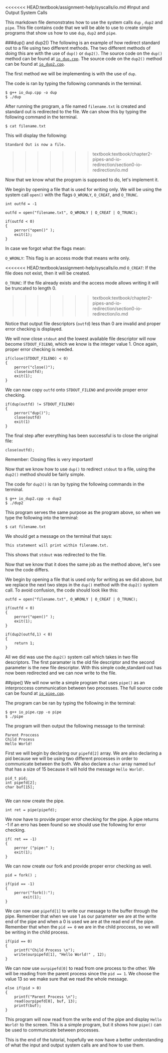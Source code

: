 <<<<<<< HEAD:textbook/assignment-help/syscalls/io.md
#Input and Output System Calls
 
This markdown file demonstrates how to use the system calls `dup` , `dup2` and `pipe`.
This file contains code that we will be able to use to create simple programs that show us how to use `dup`, `dup2` and `pipe`.
 
###dup() and dup2()
The following is an example of how redirect standard out to a file using two different methods.
The two different methods of doing this are with the use of `dup()` or `dup2()`.
The source code on the `dup()` method can be found at [`io_dup.cpp`](./io_dup.cpp). 
The source code on the `dup2()` method can be found at [`io_dup2.cpp`](./io_dup2.cpp).

The first method we will be implementing is with the use of `dup`.

The code is ran by typing the following commands in the terminal.
```
$ g++ io_dup.cpp -o dup
$ ./dup
```
After running the program, a file named `filename.txt` is created and standard out is redirected to the file.
We can show this by typing the following command in the terminal.
```
$ cat filename.txt
```
This will display the following:
```
Standard Out is now a file.
```
>>>>>>> textbook:textbook/chapter2-pipes-and-io-redirection/section0-io-redirection/io.md


Now that we know what the program is supposed to do, let's implement it.

We begin by opening a file that is used for writing only. 
We will be using the system call `open()` with the flags `O_WRONLY`, `O_CREAT`, and `O_TRUNC`.

```
int outfd = -1
    
outfd = open("filename.txt", O_WRONLY | O_CREAT | O_TRUNC);
    
if(outfd < 0)
{
    perror("open()" );
    exit(1);
}
```
In case we forgot what the flags mean:

`O_WRONLY`: This flag is an access mode that means write only.

<<<<<<< HEAD:textbook/assignment-help/syscalls/io.md
`O_CREAT`: If the file does not exist, then it will be created.

`O_TRUNC`:  If the file already exists and the access mode allows writing it will be truncated to length 0.
>>>>>>> textbook:textbook/chapter2-pipes-and-io-redirection/section0-io-redirection/io.md

Notice that output file descriptors (`outfd`) less than 0 are invalid and proper error checking is displayed.

We will now close `stdout` and the lowest available file descriptor will now become `STDOUT_FILENO`, which we know is the integer value 1. 
Once again, proper error checking is needed.

```
if(close(STDOUT_FILENO) < 0)
{
    perror("close()");
    close(outfd);
    exit(1);
}
```
We can now copy `outfd` onto `STDOUT_FILENO` and provide proper error checking.

```
if(dup(outfd) != STDOUT_FILENO)
{
    perror("dup()");
    close(outfd)
    exit(1)
}
```
The final step after everything has been successful is to close the original file:
```
close(outfd);
```
Remember: Closing files is very important!

Now that we know how to use `dup()` to redirect `stdout` to a file, using the `dup2()` method should be fairly simple.

The code for `dup2()` is ran by typing the following commands in the terminal.
```
$ g++ io_dup2.cpp -o dup2
$ ./dup2
```
This program serves the same purpose as the program above, so when we type the following into the terminal:
```
$ cat filename.txt
```
We should get a message on the terminal that says:
```
This statement will print within filename.txt.
```
This shows that `stdout` was redirected to the file.

Now that we know that it does the same job as the method above, let's see how the code differs.

We begin by opening a file that is used only for writing as we did above, but we replace the next two steps in the `dup()` method with the `dup2()` system call. 
To avoid confusion, the code should look like this:

```
outfd = open("filename.txt", O_WRONLY | O_CREAT | O_TRUNC);
    
if(outfd < 0)
{
    perror("open()" );
    exit(1);
}

if(dup2(outfd,1) < 0)
{
    return 1;
}
```
All we did was use the `dup2()` system call which takes in two file descriptors. 
The first paramater is the old file descriptor and the second parameter is the new file descriptor. With this simple code,standard out has now been redirected and we can now write to the file.


##pipe()
We will now write a simple program that uses `pipe()` as an interproccess communication between two processes. The full source code can be found at [`io_pipe.cpp`](./io_pipe.cpp).

The program can be ran by typing the following in the terminal:
```
$ g++ io_pipe.cpp -o pipe
$ ./pipe
```
The program will then output the following message to the terminal:
```
Parent Proccess
Child Process
Hello World!
```

First we will begin by declaring our `pipefd[2]` array.
We are also declaring a pid because we will be using two different processes in order to communicate between the both.
We also declare a `char` array named `buf` that has a size of 15 because it will hold the message `Hello World!`.
```
pid_t pid;
int pipefd[2];
char buf[15];
    
```
We can now create the pipe.
```
int ret = pipe(pipefd);
```
We now have to provide proper error checking for the pipe. A pipe returns -1 if an erro has been found so we should use the following for error checking.
```
if( ret == -1)
{
    perror ("pipe:" );
    exit(1);
}
```
We can now create our fork and provide proper error checking as well.
```
pid = fork() ;

if(pid == -1)
{
    perror("fork():");
        exit(1);
}
```
We can now use `pipefd[1]` to write our message to the buffer through the pipe. Remember that when we use 1 as our parameter we are at the write end of the pipe and when a 0 is used we are at the read end of the pipe.
Remember that when the `pid == 0` we are in the child proccess, so we will be writing in the child process. 

```
if(pid == 0) 
{
    printf("Child Process \n");
    write(ourpipefd[1], "Hello World!" , 12);   
}
```
We can now use `ourpipefd[0]` to read from one process to the other.
We will be reading from the parent process since the `pid == 1`.
We choose the value 13 so we make sure that we read the whole message.
```
else if(pid > 0)
{
    printf("Parent Process \n");
    read(ourpipefd[0], buf, 13);
    printf(buf);
}
```
This program will now read from the write end of the pipe and display `Hello World!` to the screen. 
This is a simple program, but it shows how `pipe()` can be used to communicate between processes.

This is the end of the tutorial, hopefully we now have a better understanding of what the input and output system calls are and how to use them.
